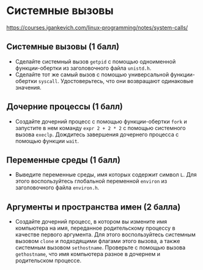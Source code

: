 # Системные вызовы
https://courses.igankevich.com/linux-programming/notes/system-calls/
## Системные вызовы (1 балл)
- Сделайте системный вызов `getpid` с помощью одноименной функции-обертки из заголовочного файла `unistd.h`.
- Сделайте тот же самый вызов с помощью универсальной функции-обертки `syscall`. Удостоверьтесь, что они возвращают одинаковые значения.

## Дочерние процессы (1 балл)
- Создайте дочерний процесс с помощью функции-обертки `fork` и запустите в нем команду `expr 2 + 2 * 2` с помощью системного вызова `execlp`. Дождитесь завершения дочернего процесса с помощью функции `wait`.

## Переменные среды (1 балл)
- Выведите переменные среды, имя которых содержит символ `L`. Для этого воспользуйтесь глобальной переменной `environ` из заголовочного файла `environ.h`.

## Аргументы и пространства имен (2 балла)
- Создайте дочерний процесс, в котором вы измените имя компьютера на имя, переданное родительскому процессу в качестве первого аргумента. Для этого воспользуйтесь системным вызовом `clone` и подходящими флагами этого вызова, а также системным вызовом `sethostname`. Проверьте с помощью вызова `gethostname`, что имя компьютера разное в дочернем и родительском процессе.